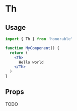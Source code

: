 # Th

## Usage

```jsx
import { Th } from 'honorable'

function MyComponent() {
  return (
    <Th>
      Hello world
    </Th>
  )
}
```

## Props

TODO
